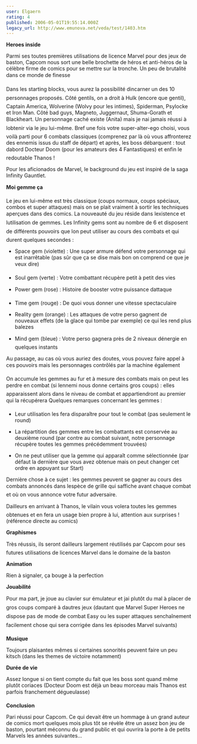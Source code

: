 ```yaml
---
user: Elgaern
rating: 4
published: 2006-05-01T19:55:14.000Z
legacy_url: http://www.emunova.net/veda/test/1403.htm
---
```

**Heroes inside**  

Parmi ses toutes premières utilisations de licence Marvel pour des jeux de baston, Capcom nous sort une belle brochette de héros et anti-héros de la célèbre firme de comics pour se mettre sur la tronche. Un peu de brutalité dans ce monde de finesse  

  

Dans les starting blocks, vous aurez la possibilité dincarner un des 10 personnages proposés. Côté gentils, on a droit à Hulk (encore que gentil), Captain America, Wolverine (Wolvy pour les intimes), Spiderman, Psylocke et Iron Man. Côté bad guys, Magneto, Juggernaut, Shuma-Gorath et Blackheart. Un personnage caché existe (Anita) mais je nai jamais réussi à lobtenir via le jeu lui-même. Bref une fois votre super-alter-ego choisi, vous voilà parti pour 6 combats classiques (comprenez par là où vous affronterez des ennemis issus du staff de départ) et après, les boss débarquent : tout dabord Docteur Doom (pour les amateurs des 4 Fantastiques) et enfin le redoutable Thanos !  

Pour les aficionados de Marvel, le background du jeu est inspiré de la saga Infinity Gauntlet.  

  

  

**Moi gemme ça**  

Le jeu en lui-même est très classique (coups normaux, coups spéciaux, combos et super attaques) mais on se plait vraiment à sortir les techniques aperçues dans des comics. La nouveauté du jeu réside dans lexistence et lutilisation de gemmes. Les Infinity gems sont au nombre de 6 et disposent de différents pouvoirs que lon peut utiliser au cours des combats et qui durent quelques secondes :  

- Space gem (violette) : Une super armure défend votre personnage qui est inarrêtable (pas sûr que ça se dise mais bon on comprend ce que je veux dire)  

- Soul gem (verte) : Votre combattant récupère petit à petit des vies  

- Power gem (rose) : Histoire de booster votre puissance dattaque  

- Time gem (rouge) : De quoi vous donner une vitesse spectaculaire  

- Reality gem (orange) : Les attaques de votre perso gagnent de nouveaux effets (de la glace qui tombe par exemple) ce qui les rend plus balezes  

- Mind gem (bleue) : Votre perso gagnera près de 2 niveaux dénergie en quelques instants  

Au passage, au cas où vous auriez des doutes, vous pouvez faire appel à ces pouvoirs mais les personnages contrôlés par la machine également  

  

On accumule les gemmes au fur et à mesure des combats mais on peut les perdre en combat (si lennemi nous donne certains gros coups) : elles apparaissent alors dans le niveau de combat et appartiendront au premier qui la récupérera Quelques remarques concernant les gemmes :  

- Leur utilisation les fera disparaître pour tout le combat (pas seulement le round)  

- La répartition des gemmes entre les combattants est conservée au deuxième round (par contre au combat suivant, notre personnage récupère toutes les gemmes précédemment trouvées)  

- On ne peut utiliser que la gemme qui apparaît comme sélectionnée (par défaut la dernière que vous avez obtenue mais on peut changer cet ordre en appuyant sur Start)  

Dernière chose à ce sujet : les gemmes peuvent se gagner au cours des combats annoncés dans lespèce de grille qui saffiche avant chaque combat et où on vous annonce votre futur adversaire.  

  

Dailleurs en arrivant à Thanos, le vilain vous volera toutes les gemmes obtenues et en fera un usage bien propre à lui, attention aux surprises ! (référence directe au comics)  

  

  

**Graphismes**  

Très réussis, ils seront dailleurs largement réutilisés par Capcom pour ses futures utilisations de licences Marvel dans le domaine de la baston  

  

**Animation**  

Rien à signaler, ça bouge à la perfection  

  

**Jouabilité**  

Pour ma part, je joue au clavier sur émulateur et jai plutôt du mal à placer de gros coups comparé à dautres jeux (dautant que Marvel Super Heroes ne dispose pas de mode de combat Easy ou les super attaques senchaînement facilement chose qui sera corrigée dans les épisodes Marvel suivants)  

  

**Musique**  

Toujours plaisantes mêmes si certaines sonorités peuvent faire un peu kitsch (dans les themes de victoire notamment)  

  

**Durée de vie**  

Assez longue si on tient compte du fait que les boss sont quand même plutôt coriaces (Docteur Doom est déjà un beau morceau mais Thanos est parfois franchement dégueulasse)  

  

**Conclusion**  

Pari réussi pour Capcom. Ce qui devait être un hommage à un grand auteur de comics mort quelques mois plus tôt se révèle être un assez bon jeu de baston, pourtant méconnu du grand public et qui ouvrira la porte à de petits Marvels les années suivantes...